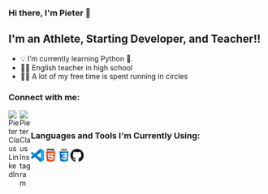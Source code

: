### Hi there, I'm Pieter 👋


## I'm an Athlete, Starting Developer, and Teacher!!

- 💡 I’m currently learning Python 🐍. 
- 🧑‍🏫 English teacher in high school
- 🏃‍♂️ A lot of my free time is spent running in circles

### Connect with me:

<a href="https://www.linkedin.com/in/pieter-claus-38a644218/"><img align="left" alt="PieterClaus LinkedIn" width="22px" src="https://cdn.jsdelivr.net/npm/simple-icons@v3/icons/linkedin.svg" /></a>
<a href="https://www.instagram.com/pieter.claus/?hl=en"><img align="left" alt="PieterClaus Instagram" width="22px" src="https://cdn.jsdelivr.net/npm/simple-icons@v3/icons/instagram.svg" /></a>

<br />

### Languages and Tools I'm Currently Using:

<img align="left" alt="Visual Studio Code" width="26px" src="https://raw.githubusercontent.com/github/explore/80688e429a7d4ef2fca1e82350fe8e3517d3494d/topics/visual-studio-code/visual-studio-code.png" />
<img align="left" alt="HTML5" width="26px" src="https://raw.githubusercontent.com/github/explore/80688e429a7d4ef2fca1e82350fe8e3517d3494d/topics/html/html.png" />
<img align="left" alt="CSS3" width="26px" src="https://raw.githubusercontent.com/github/explore/80688e429a7d4ef2fca1e82350fe8e3517d3494d/topics/css/css.png" />
<img align="left" alt="GitHub" width="26px" src="https://raw.githubusercontent.com/github/explore/78df643247d429f6cc873026c0622819ad797942/topics/github/github.png" />

<br />
<br />

